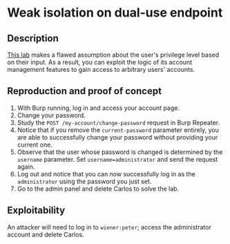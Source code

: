 # Weak isolation on dual-use endpoint

## Description

[This lab](https://portswigger.net/web-security/logic-flaws/examples/lab-logic-flaws-weak-isolation-on-dual-use-endpoint) makes a flawed assumption about the user's privilege level based on their input. As a result, you can exploit the logic of its account management features to gain access to arbitrary users' accounts. 

## Reproduction and proof of concept

1. With Burp running, log in and access your account page.
2. Change your password.
3. Study the ``POST /my-account/change-password`` request in Burp Repeater.
4. Notice that if you remove the ``current-password`` parameter entirely, you are able to successfully change your password without providing your current one.
5. Observe that the user whose password is changed is determined by the ``username`` parameter. Set ``username=administrator`` and send the request again.
6. Log out and notice that you can now successfully log in as the ``administrator`` using the password you just set.
7. Go to the admin panel and delete Carlos to solve the lab.

## Exploitability

An attacker will need to log in to `wiener:peter`; access the administrator account and delete Carlos. 
